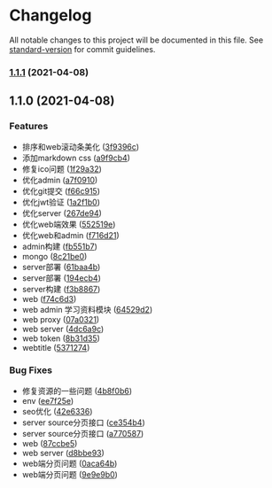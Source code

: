 # Changelog

All notable changes to this project will be documented in this file. See [standard-version](https://github.com/conventional-changelog/standard-version) for commit guidelines.

### [1.1.1](https://git.zhlh6.cn///compare/v1.1.0...v1.1.1) (2021-04-08)

## 1.1.0 (2021-04-08)


### Features

* 排序和web滚动条美化 ([3f9396c](https://git.zhlh6.cn///commit/3f9396c2126464b87516fe3b5b55a038f1e3ebab))
* 添加markdown css ([a9f9cb4](https://git.zhlh6.cn///commit/a9f9cb4c4f8e03c264fbbf17d799815f310060a5))
* 修复ico问题 ([1f29a32](https://git.zhlh6.cn///commit/1f29a32b80e5e01c15b904d6581958b43a875ac7))
* 优化admin ([a7f0910](https://git.zhlh6.cn///commit/a7f091028fdde57e292fc5d442d6b8e0635621d3))
* 优化git提交 ([f66c915](https://git.zhlh6.cn///commit/f66c915f0f56b26cd90fb99c07e1be2cf0df2458))
* 优化jwt验证 ([1a2f1b0](https://git.zhlh6.cn///commit/1a2f1b0fba207bf2f0b8d2f4540b9f006bde1fd4))
* 优化server ([267de94](https://git.zhlh6.cn///commit/267de94591e3d2d25251e3b944cae81c4cf38485))
* 优化web端效果 ([552519e](https://git.zhlh6.cn///commit/552519e5c8d9499f4e1896e405c2e6b23032437e))
* 优化web和admin ([f716d21](https://git.zhlh6.cn///commit/f716d2194aa1d10550d5e89080f77f72949b6728))
* admin构建 ([fb551b7](https://git.zhlh6.cn///commit/fb551b7fb7b378ff184e6fac69070b60c4888326))
* mongo ([8c21be0](https://git.zhlh6.cn///commit/8c21be06a3160f70f69a26b0ba3946ad37ad5f71))
* server部署 ([61baa4b](https://git.zhlh6.cn///commit/61baa4bb85bb68baf17c7d4156e495ce0c26b30a))
* server部署 ([194ecb4](https://git.zhlh6.cn///commit/194ecb4ed91cf1cac31f2f3720cd7fab6f480f5e))
* server构建 ([f3b8867](https://git.zhlh6.cn///commit/f3b88675ae2d0a95939f01a02b4a446b83bd874b))
* web ([f74c6d3](https://git.zhlh6.cn///commit/f74c6d33552945a5629c65dab2175275fa41d298))
* web admin 学习资料模块 ([64529d2](https://git.zhlh6.cn///commit/64529d2e8a3b3c0a971250a7fb30c1d7cf718e7a))
* web proxy ([07a0321](https://git.zhlh6.cn///commit/07a03210480c9b5456863f7a5300e1451950ab6e))
* web server ([4dc6a9c](https://git.zhlh6.cn///commit/4dc6a9c8292b2d944b4a34894640411a0db24379))
* web token ([8b31d35](https://git.zhlh6.cn///commit/8b31d35c4c19478e742ed7a2d8586b54626adfa1))
* webtitle ([5371274](https://git.zhlh6.cn///commit/53712740c5e0bb366a885ca53e50ab4c60bf7f99))


### Bug Fixes

* 修复资源的一些问题 ([4b8f0b6](https://git.zhlh6.cn///commit/4b8f0b6656b8706737a2ba7035941bf10c843f7e))
* env ([ee7f25e](https://git.zhlh6.cn///commit/ee7f25e02f5a75eb56184c6cd213ef2330c0c610))
* seo优化 ([42e6336](https://git.zhlh6.cn///commit/42e63363c7367dff186ecfb20bc63675a4236ae2))
* server source分页接口 ([ce354b4](https://git.zhlh6.cn///commit/ce354b4a95cb55b4209dcff7f2a740da96020b0e))
* server source分页接口 ([a770587](https://git.zhlh6.cn///commit/a77058766e3c25b19199019b6009b33379abce55))
* web ([87ccbe5](https://git.zhlh6.cn///commit/87ccbe56d3f4ab364515a17e8de24725b64c65a2))
* web server ([d8bbe93](https://git.zhlh6.cn///commit/d8bbe93e28fb61fc5d4a53a1d446dbf876ca34a9))
* web端分页问题 ([0aca64b](https://git.zhlh6.cn///commit/0aca64b1a8f0706fffb7bfb30e5ff51324cefe14))
* web端分页问题 ([9e9e9b0](https://git.zhlh6.cn///commit/9e9e9b0e1e61cca44f2953195e159178079bbb17))
